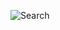 

![Search](https://user-images.githubusercontent.com/67718246/94344740-f834eb00-ffe6-11ea-8738-7a7dedd0a12d.png)

